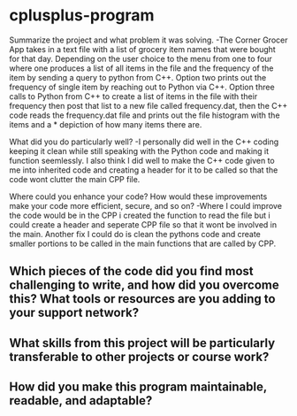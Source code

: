 # cplusplus-program
Summarize the project and what problem it was solving.
-The Corner Grocer App takes in a text file with a list of grocery item names that were bought for that day. Depending on the user choice to the menu from one to four where one produces a list of all items in the file and the frequency of the item by sending a query to python from C++. Option two prints out the frequency of single item by reaching out to Python via C++. Option three calls to Python from C++ to create a list of items in the file with their frequency then post that list to a new file called frequency.dat, then the C++ code reads the frequency.dat file and prints out the file histogram with the items and a * depiction of how many items there are.

What did you do particularly well?
-I personally did well in the C++ coding keeping it clean while still speaking with the Python code and making it function seemlessly. I also think I did well to make the C++ code given to me into inherited code and creating a header for it to be called so that the code wont clutter the main CPP file.

Where could you enhance your code? How would these improvements make your code more efficient, secure, and so on?
-Where I could improve the code would be in the CPP i created the function to read the file but i could create a header and seperate CPP file so that it wont be involved in the main. Another fix I could do is clean the pythons code and create smaller portions to be called in the main functions that are called by CPP.

Which pieces of the code did you find most challenging to write, and how did you overcome this? What tools or resources are you adding to your support network?
-

What skills from this project will be particularly transferable to other projects or course work?
-

How did you make this program maintainable, readable, and adaptable?
-
